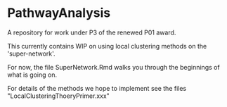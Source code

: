 # PathwayAnalysis
A repository for work under P3 of the renewed P01 award.

This currently contains WIP on using local clustering methods on the 'super-network'.

For now, the file SuperNetwork.Rmd walks you through the beginnings of what is going on.

For details of the methods we hope to implement see the files "LocalClusteringThoeryPrimer.xxx"
